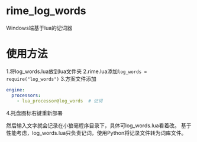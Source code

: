 # rime_log_words
Windows端基于lua的记词器

# 使用方法
1.将log_words.lua放到lua文件夹
2.rime.lua添加`log_words = require("log_words")`
3.方案文件添加
```yaml
engine:
  processors:
    - lua_processor@log_words  # 记词
```
4.托盘图标右键重新部署

然后输入文字就会记录在小狼毫程序目录下，具体可log_words.lua看着改。
基于性能考虑，log_words.lua只负责记词，使用Python将记录文件转为词库文件。
